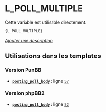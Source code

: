 # L_POLL_MULTIPLE


Cette variable est utilisable directement.

```html
{L_POLL_MULTIPLE}
```

[*Ajouter une description*](https://fa-tvars.appspot.com/var/L_POLL_MULTIPLE)

## Utilisations dans les templates

### Version PunBB
* __[`posting_poll_body`](../tpl/var/punbb/posting_poll_body.md#readme) :__ ligne [`57`](../tpl/src/punbb/posting_poll_body.tpl#L57)

### Version phpBB2
* __[`posting_poll_body`](../tpl/var/subsilver/posting_poll_body.md#readme) :__ ligne [`52`](../tpl/src/subsilver/posting_poll_body.tpl#L52)